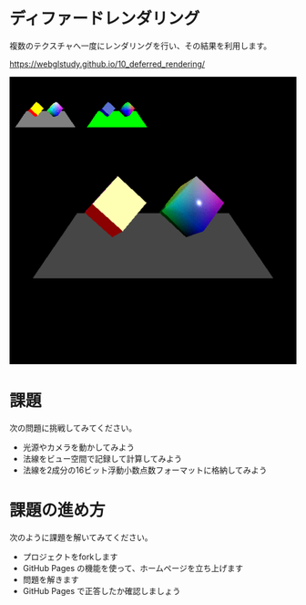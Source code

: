 # ディファードレンダリング
複数のテクスチャへ一度にレンダリングを行い、その結果を利用します。

https://webglstudy.github.io/10_deferred_rendering/

![結果画像](result.gif)

# 課題
次の問題に挑戦してみてください。

- 光源やカメラを動かしてみよう
- 法線をビュー空間で記録して計算してみよう
- 法線を2成分の16ビット浮動小数点数フォーマットに格納してみよう

# 課題の進め方
次のように課題を解いてみてください。

- プロジェクトをforkします
- GitHub Pages の機能を使って、ホームページを立ち上げます
- 問題を解きます
- GitHub Pages で正答したか確認しましょう
